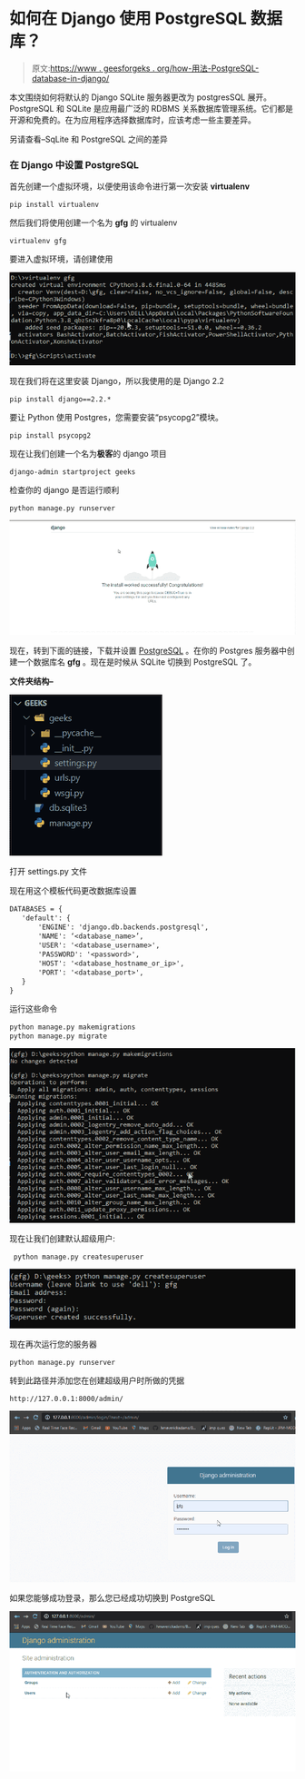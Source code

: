 # 如何在 Django 使用 PostgreSQL 数据库？

> 原文:[https://www . geesforgeks . org/how-用法-PostgreSQL-database-in-django/](https://www.geeksforgeeks.org/how-to-use-postgresql-database-in-django/)

本文围绕如何将默认的 Django SQLite 服务器更改为 postgresSQL 展开。PostgreSQL 和 SQLite 是应用最广泛的 RDBMS 关系数据库管理系统。它们都是开源和免费的。在为应用程序选择数据库时，应该考虑一些主要差异。

另请查看–SqLite 和 PostgreSQL 之间的差异

### 在 Django 中设置 PostgreSQL

首先创建一个虚拟环境，以便使用该命令进行第一次安装 **virtualenv**

```
pip install virtualenv
```

然后我们将使用创建一个名为 **gfg** 的 virtualenv

```
virtualenv gfg
```

要进入虚拟环境，请创建使用

![](img/8d0e2916c6606a24cebf060fbdd2ff1b.png)

现在我们将在这里安装 Django，所以我使用的是 Django 2.2

```
pip install django==2.2.*
```

要让 Python 使用 Postgres，您需要安装“psycopg2”模块。

```
pip install psycopg2
```

现在让我们创建一个名为**极客**的 django 项目

```
django-admin startproject geeks
```

检查你的 django 是否运行顺利

```
python manage.py runserver
```

![](img/80c62c994a59f0ede93082b6c13d289b.png)

现在，转到下面的链接，下载并设置 [PostgreSQL](https://www.postgresql.org/download/) 。在你的 Postgres 服务器中创建一个数据库名 **gfg** 。现在是时候从 SQLite 切换到 PostgreSQL 了。

**文件夹结构–**

![](img/1b94a0b3e550481949b1fb72c7f9df16.png)

打开 settings.py 文件

现在用这个模板代码更改数据库设置

```
DATABASES = {
   'default': {
       'ENGINE': 'django.db.backends.postgresql',
       'NAME': ‘<database_name>’,
       'USER': '<database_username>',
       'PASSWORD': '<password>',
       'HOST': '<database_hostname_or_ip>',
       'PORT': '<database_port>',
   }
}
```

运行这些命令

```
python manage.py makemigrations
python manage.py migrate
```

![](img/30fd2566dd7f3b975edbb73d3d45abf3.png)

现在让我们创建默认超级用户:

```
 python manage.py createsuperuser
```

![](img/aa104ea4a59fa495c924b830d3c2a25f.png)

现在再次运行您的服务器

```
python manage.py runserver
```

转到此路径并添加您在创建超级用户时所做的凭据

```
http://127.0.0.1:8000/admin/
```

![](img/69e6fb0496bbf8712ec33378717aa5e1.png)

如果您能够成功登录，那么您已经成功切换到 PostgreSQL

![](img/d754d72e35afa6bb79a7c1d4c203b421.png)